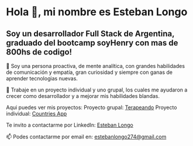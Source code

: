 # Hola 👋, mi nombre es Esteban Longo

## Soy un desarrollador Full Stack de Argentina, graduado del bootcamp soyHenry con mas de 800hs de codigo!

🚀 Soy una persona proactiva, de mente analítica, con grandes habilidades de comunicación y empatía, gran curiosidad y siempre con ganas de aprender tecnologias nuevas.

💼 Trabaje en un proyecto individual y uno grupal, los cuales me ayudaron a crecer como desarrollador y a mejorar mis habilidades blandas.

Aqui puedes ver mis proyectos:
Proyecto grupal: [Terapeando]([url](https://terapeando.vercel.app/))
Proyecto individual: [Countries App]([url](https://countries-pi-esteban.vercel.app/))

Te invito a contactarme por LinkedIn: [Esteban Longo]([url](https://www.linkedin.com/in/esteban-longo/))

📫 Podes contactarme por email en: estebanlongo274@gmail.com
<!--
**EstebanLongo/EstebanLongo** is a ✨ _special_ ✨ repository because its `README.md` (this file) appears on your GitHub profile.

Como desarrollador Full Stack tengo experiencia en el uso de JavaScript, Nodejs, React & Redux, PostgreSQL, Express, HTML y CSS. Me estoy enfocando en reunir experiencia y conocimiento en el desarrollo Front-end.
Me considero un profesional orientado a la resolución de problemas y al cliente.


Here are some ideas to get you started:

- 🔭 I’m currently working on ...
- 🌱 I’m currently learning ...
- 👯 I’m looking to collaborate on ...
- 🤔 I’m looking for help with ...
- 💬 Ask me about ...
- 📫 How to reach me: ...
- 😄 Pronouns: ...
- ⚡ Fun fact: ...
-->

